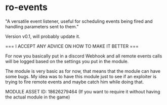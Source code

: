 # ro-events
"A versatile event listener, useful for scheduling events being fired and handling parameters sent to them."

Version v0.1, will probably update it.

=== I ACCEPT ANY ADVICE ON HOW TO MAKE IT BETTER ===

For now you basically put in a discord Webhook and all remote events calls will be logged based on the settings you put in the module.

The module is very basic as for now, that means that the module can have some bugs.
My idea was to have this module just to see if an exploiter is trying to fire remote events and maybe catch him while doing that.

MODULE ASSET ID: 18626279464 (If you want to require it without having the actual module in the game)

